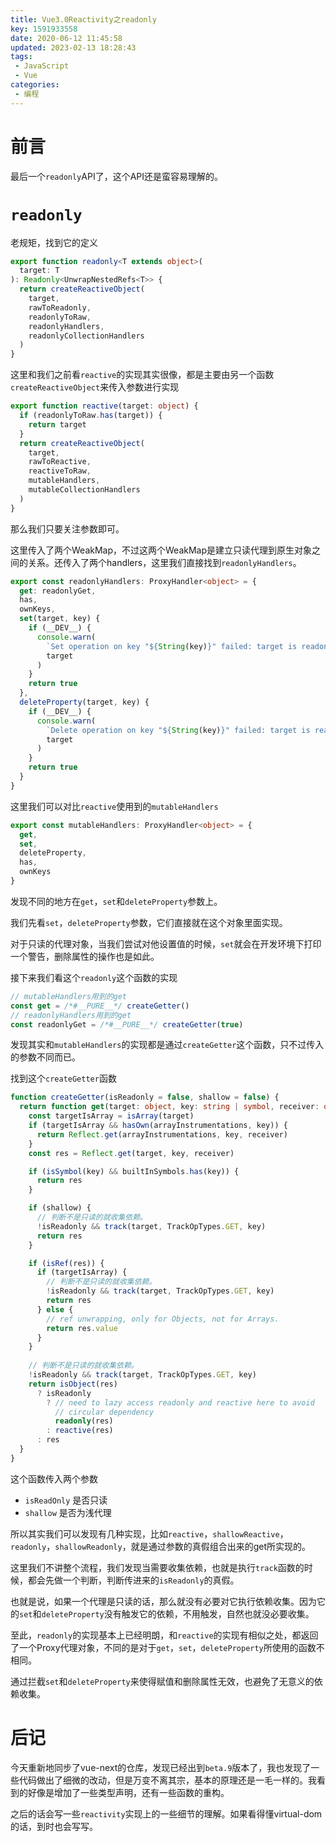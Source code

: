 ```yaml
---
title: Vue3.0Reactivity之readonly  
key: 1591933558date: 2020-06-12 11:45:58  
updated: 2023-02-13 18:28:43
tags: 
 - JavaScript
 - Vue
categories:
 - 编程
---
```



# 前言

最后一个`readonly`API了，这个API还是蛮容易理解的。

<!-- more -->

# `readonly`

老规矩，找到它的定义

```typescript
export function readonly<T extends object>(
  target: T
): Readonly<UnwrapNestedRefs<T>> {
  return createReactiveObject(
    target,
    rawToReadonly,
    readonlyToRaw,
    readonlyHandlers,
    readonlyCollectionHandlers
  )
}
```

这里和我们之前看`reactive`的实现其实很像，都是主要由另一个函数`createReactiveObject`来传入参数进行实现

```typescript
export function reactive(target: object) {
  if (readonlyToRaw.has(target)) {
    return target
  }
  return createReactiveObject(
    target,
    rawToReactive,
    reactiveToRaw,
    mutableHandlers,
    mutableCollectionHandlers
  )
}
```

那么我们只要关注参数即可。

这里传入了两个WeakMap，不过这两个WeakMap是建立只读代理到原生对象之间的关系。还传入了两个handlers，这里我们直接找到`readonlyHandlers`。

```typescript
export const readonlyHandlers: ProxyHandler<object> = {
  get: readonlyGet,
  has,
  ownKeys,
  set(target, key) {
    if (__DEV__) {
      console.warn(
        `Set operation on key "${String(key)}" failed: target is readonly.`,
        target
      )
    }
    return true
  },
  deleteProperty(target, key) {
    if (__DEV__) {
      console.warn(
        `Delete operation on key "${String(key)}" failed: target is readonly.`,
        target
      )
    }
    return true
  }
}
```

这里我们可以对比`reactive`使用到的`mutableHandlers`

```typescript
export const mutableHandlers: ProxyHandler<object> = {
  get,
  set,
  deleteProperty,
  has,
  ownKeys
}
```

发现不同的地方在`get`，`set`和`deleteProperty`参数上。

我们先看`set`，`deleteProperty`参数，它们直接就在这个对象里面实现。

对于只读的代理对象，当我们尝试对他设置值的时候，`set`就会在开发环境下打印一个警告，删除属性的操作也是如此。

接下来我们看这个`readonly`这个函数的实现

```typescript
// mutableHandlers用到的get
const get = /*#__PURE__*/ createGetter()
// readonlyHandlers用到的get
const readonlyGet = /*#__PURE__*/ createGetter(true)
```

发现其实和`mutableHandlers`的实现都是通过`createGetter`这个函数，只不过传入的参数不同而已。

找到这个`createGetter`函数

```typescript
function createGetter(isReadonly = false, shallow = false) {
  return function get(target: object, key: string | symbol, receiver: object) {
    const targetIsArray = isArray(target)
    if (targetIsArray && hasOwn(arrayInstrumentations, key)) {
      return Reflect.get(arrayInstrumentations, key, receiver)
    }
    const res = Reflect.get(target, key, receiver)

    if (isSymbol(key) && builtInSymbols.has(key)) {
      return res
    }

    if (shallow) {
      // 判断不是只读的就收集依赖。
      !isReadonly && track(target, TrackOpTypes.GET, key)
      return res
    }

    if (isRef(res)) {
      if (targetIsArray) {
        // 判断不是只读的就收集依赖。
        !isReadonly && track(target, TrackOpTypes.GET, key)
        return res
      } else {
        // ref unwrapping, only for Objects, not for Arrays.
        return res.value
      }
    }
    
    // 判断不是只读的就收集依赖。
    !isReadonly && track(target, TrackOpTypes.GET, key)
    return isObject(res)
      ? isReadonly
        ? // need to lazy access readonly and reactive here to avoid
          // circular dependency
          readonly(res)
        : reactive(res)
      : res
  }
}
```

这个函数传入两个参数

* `isReadOnly` 是否只读
* `shallow` 是否为浅代理

所以其实我们可以发现有几种实现，比如`reactive`，`shallowReactive`，`readonly`，`shallowReadonly`，就是通过参数的真假组合出来的get所实现的。

这里我们不讲整个流程，我们发现当需要收集依赖，也就是执行`track`函数的时候，都会先做一个判断，判断传进来的`isReadonly`的真假。

也就是说，如果一个代理是只读的话，那么就没有必要对它执行依赖收集。因为它的`set`和`deleteProperty`没有触发它的依赖，不用触发，自然也就没必要收集。

至此，`readonly`的实现基本上已经明朗，和`reactive`的实现有相似之处，都返回了一个Proxy代理对象，不同的是对于`get`，`set`，`deleteProperty`所使用的函数不相同。

通过拦截`set`和`deleteProperty`来使得赋值和删除属性无效，也避免了无意义的依赖收集。

# 后记

今天重新地同步了vue-next的仓库，发现已经出到`beta.9`版本了，我也发现了一些代码做出了细微的改动，但是万变不离其宗，基本的原理还是一毛一样的。我看到的好像是增加了一些类型声明，还有一些函数的重构。

之后的话会写一些`reactivity`实现上的一些细节的理解。如果看得懂virtual-dom的话，到时也会写写。